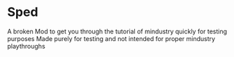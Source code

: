 # Sped
A broken Mod to get you through the tutorial of mindustry quickly for testing purposes
Made purely for testing and not intended for proper mindustry playthroughs
